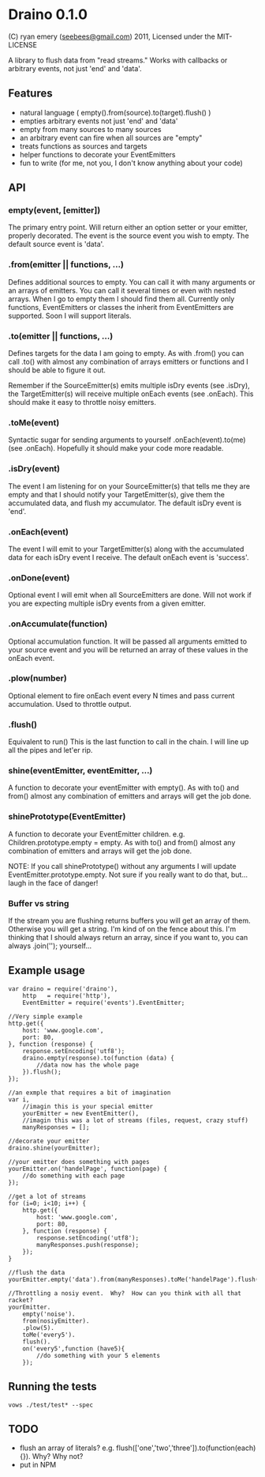 Draino 0.1.0
===========

(C) ryan emery (seebees@gmail.com) 2011, Licensed under the MIT-LICENSE

A library to flush data from "read streams."  Works with callbacks or arbitrary events, not just 'end' and 'data'.

Features
--------

* natural language ( empty().from(source).to(target).flush() )
* empties arbitrary events not just 'end' and 'data'
* empty from many sources to many sources
* an arbitrary event can fire when all sources are "empty"
* treats functions as sources and targets
* helper functions to decorate your EventEmitters
* fun to write (for me, not you, I don't know anything about your code)
    
    
API
---

### empty(event, [emitter])

The primary entry point.  Will return either an option setter or your emitter, properly decorated.  The event is the source event you wish to empty.  The default source event is 'data'.

### .from(emitter || functions, ...)

Defines additional sources to empty.  You can call it with many arguments or an arrays of emitters.  You can call it several times or even with nested arrays.  When I go to empty them I should find them all.  Currently only functions, EventEmitters or classes the inherit from EventEmitters are supported.  Soon I will support literals.

### .to(emitter || functions, ...)

Defines targets for the data I am going to empty.  As with .from() you can call .to() with almost any combination of arrays emitters or functions and I should be able to figure it out.

Remember if the SourceEmitter(s) emits multiple isDry events (see .isDry), the TargetEmitter(s) will receive multiple onEach events (see .onEach).  This should make it easy to throttle noisy emitters.

### .toMe(event)

Syntactic sugar for sending arguments to yourself .onEach(event).to(me) (see .onEach).  Hopefully it should make your code more readable.

### .isDry(event)

The event I am listening for on your SourceEmitter(s) that tells me they are empty and that I should notify your TargetEmitter(s), give them the accumulated data, and flush my accumulator.  The default isDry event is 'end'.

### .onEach(event)

The event I will emit to your TargetEmitter(s) along with the accumulated data for each isDry event I receive.  The default onEach event is 'success'.

### .onDone(event)

Optional event I will emit when all SourceEmitters are done.  Will not work if you are expecting multiple isDry events from a given emitter.

### .onAccumulate(function)

Optional accumulation function.  It will be passed all arguments emitted to your source event and you will be returned an array of these values in the onEach event.

### .plow(number)

Optional element to fire onEach event every N times and pass current accumulation.  Used to throttle output.

### .flush()

Equivalent to run()  This is the last function to call in the chain.  I will line up all the pipes and let'er rip.

### shine(eventEmitter, eventEmitter, ...)

A function to decorate your eventEmitter with empty().  As with to() and from() almost any combination of emitters and arrays will get the job done.

### shinePrototype(EventEmitter)

A function to decorate your EventEmitter children.  e.g. Children.prototype.empty = empty.  As with to() and from() almost any combination of emitters and arrays will get the job done.

NOTE:  If you call shinePrototype() without any arguments I will update EventEmitter.prototype.empty.  Not sure if you really want to do that, but... laugh in the face of danger!

### Buffer vs string

If the stream you are flushing returns buffers you will get an array of them.  Otherwise you will get a string.  I'm kind of on the fence about this.  I'm thinking that I should always return an array, since if you want to, you can always .join(''); yourself...

Example usage
-------------

    var draino = require('draino'),
		http   = require('http'),
		EventEmitter = require('events').EventEmitter;
		
	//Very simple example
	http.get({
		host: 'www.google.com',
		port: 80,
	}, function (response) {
		response.setEncoding('utf8');
		draino.empty(response).to(function (data) {
			//data now has the whole page
		}).flush();
	});
	
	//an exmple that requires a bit of imagination
	var i, 
		//imagin this is your special emitter
		yourEmitter = new EventEmitter(),
		//imagin this was a lot of streams (files, request, crazy stuff)
		manyResponses = [];
	
	//decorate your emitter
	draino.shine(yourEmitter);
	
	//your emitter does something with pages
	yourEmitter.on('handelPage', function(page) {
		//do something with each page
	});
	
	//get a lot of streams
	for (i=0; i<10; i++) {
		http.get({
			host: 'www.google.com',
			port: 80,
		}, function (response) {
			response.setEncoding('utf8');
			manyResponses.push(response);			
		});
	}
	
	//flush the data
	yourEmitter.empty('data').from(manyResponses).toMe('handelPage').flush();
	
	//Throttling a nosiy event.  Why?  How can you think with all that racket?
	yourEmitter.
		empty('noise').
		from(nosiyEmitter).
		.plow(5).
		toMe('every5').
		flush().
		on('every5',function (have5){
			//do something with your 5 elements
		});

    
Running the tests
-----------------

    vows ./test/test* --spec 
    
TODO
----
* flush an array of literals? e.g. flush(['one','two','three']).to(function(each){}).  Why?  Why not?
* put in NPM
